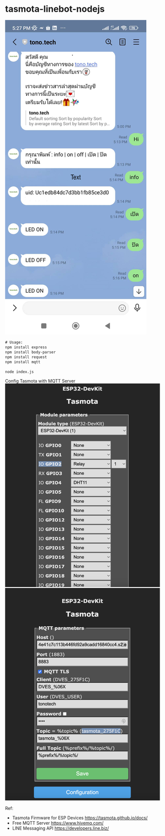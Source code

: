 # tasmota-linebot-nodejs

![LINE Chat Bot On/Off ESP32 LED](images/tasmota-linebot-03.png)

```
# Usage:
npm install express
npm install body-parser
npm install request
npm install mqtt

node index.js
```

Config Tasmota with MQTT Server
![LED Buildin](images/tasmota-linebot-01.png)
![MQTT Server](images/tasmota-linebot-02.png)


Ref:
- Tasmota Firmware for ESP Devices https://tasmota.github.io/docs/
- Free MQTT Server https://www.hivemq.com/
- LINE Messaging API https://developers.line.biz/
